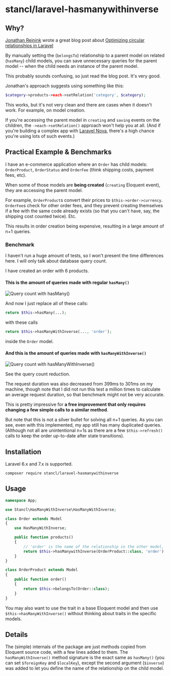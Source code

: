 # stancl/laravel-hasmanywithinverse

## Why?

[Jonathan Reinink](https://github.com/reinink) wrote a great blog post about [Optimizing circular relationships in Laravel](https://reinink.ca/articles/optimizing-circular-relationships-in-laravel)

By manually setting the (`belongsTo`) relationship to a parent model on related (`hasMany`) child models, you can save unnecessary queries for the parent model -- when the child needs an instance of the parent model.

This probably sounds confusing, so just read the blog post. It's very good.

Jonathan's approach suggests using something like this:

```php
$category->products->each->setRelation('category', $category);
```

This works, but it's not very clean and there are cases when it doesn't work. For example, on model creation.

If you're accessing the parent model in `creating` and `saving` events on the children, the `->each->setRelation()` approach won't help you at all. (And if you're building a complex app with [Laravel Nova](https://nova.laravel.com), there's a high chance you're using lots of such events.)

## Practical Example & Benchmarks

I have an e-commerce application where an `Order` has child models: `OrderProduct`, `OrderStatus` and `OrderFee` (think shipping costs, payment fees, etc).

When some of those models are **being created** (`creating` Eloquent event), they are accessing the parent model.

For example, `OrderProduct`s convert their prices to `$this->order->currency`. `OrderFee`s check for other order fees, and they prevent creating themselves if a fee with the same code already exists (so that you can't have, say, the shipping cost counted twice). Etc.

This results in order creation being expensive, resulting in a large amount of n+1 queries.

### Benchmark

I haven't run a huge amount of tests, so I won't present the time differences here. I will only talk about database query count.

I have created an order with 6 products.

#### This is the amount of queries made with regular `hasMany()`

![Query count with hasMany()](https://i.imgur.com/Swl9zGw.png)

And now I just replace all of these calls:

```php
return $this->hasMany(...);
```
with these calls
```php
return $this->hasManyWithInverse(..., 'order');
```

inside the `Order` model.

#### And this is the amount of queries made with `hasManyWithInverse()`

![Query count with hasManyWithInverse()](https://i.imgur.com/TqeWIa4.png)

See the query count reduction.

The request duration was also decreased from 399ms to 301ms on my machine, though note that I did not run this test a million times to calculate an average request duration, so that benchmark might not be very accurate.

This is pretty impressive for **a free improvement that only requires changing a few simple calls to a similar method**.

But note that this is not a silver bullet for solving all n+1 queries. As you can see, even with this implemented, my app still has many duplicated queries. (Although not all are unintentional n+1s as there are a few `$this->refresh()` calls to keep the order up-to-date after state transitions).

## Installation

Laravel 6.x and 7.x is supported.

```
composer require stancl/laravel-hasmanywithinverse
```

## Usage

```php
namespace App;

use Stancl\HasManyWithInverse\HasManyWithInverse;

class Order extends Model
{
    use HasManyWithInverse;

    public function products()
    {
        // 'order' is the name of the relationship in the other model, see below
        return $this->hasManywithInverse(OrderProduct::class, 'order');
    }
}

class OrderProduct extends Model
{
    public function order()
    {
        return $this->belongsTo(Order::class);
    }
}
```

You may also want to use the trait in a base Eloquent model and then use `$this->hasManyWithInverse()` without thinking about traits in the specific models.

## Details

The (simple) internals of the package are just methods copied from Eloquent source code, with a few lines added to them. The `hasManyWithInverse()` method signature is the exact same as `hasMany()` (you can set `$foreignKey` and `$localKey`), except the second argument (`$inverse`) was added to let you define the name of the relationship on the child model.
